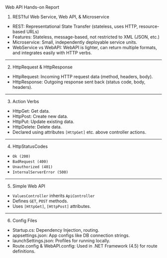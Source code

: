 Web API Hands-on Report

1. RESTful Web Service, Web API, & Microservice

- REST: Representational State Transfer (stateless, uses HTTP, resource-based URLs)
- Features: Stateless, message-based, not restricted to XML (JSON, etc.)
- Microservice: Small, independently deployable service units.
- WebService vs WebAPI: WebAPI is lighter, can return multiple formats, and integrates easily with HTTP verbs.

---

2. HttpRequest & HttpResponse

- HttpRequest: Incoming HTTP request data (method, headers, body).
- HttpResponse: Outgoing response sent back (status code, body, headers).

---

3. Action Verbs

- HttpGet: Get data.
- HttpPost: Create new data.
- HttpPut: Update existing data.
- HttpDelete: Delete data.
- Declared using attributes `[HttpGet]` etc. above controller actions.

---

4. HttpStatusCodes

- `Ok (200)`
- `BadRequest (400)`
- `Unauthorized (401)`
- `InternalServerError (500)`

---

5. Simple Web API

- `ValuesController` inherits `ApiController`
- Defines `GET`, `POST` methods.
- Uses `[HttpGet]`, `[HttpPost]` attributes.

---

6. Config Files

- Startup.cs: Dependency Injection, routing.
- appsettings.json: App configs like DB connection strings.
- launchSettings.json: Profiles for running locally.
- Route.config & WebAPI.config: Used in .NET Framework (4.5) for route definitions.
